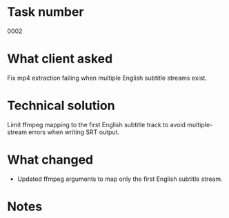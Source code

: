 # Task number
0002
# What client asked
Fix mp4 extraction failing when multiple English subtitle streams exist.
# Technical solution
Limit ffmpeg mapping to the first English subtitle track to avoid multiple-stream errors when writing SRT output.
# What changed
- Updated ffmpeg arguments to map only the first English subtitle stream.
# Notes
